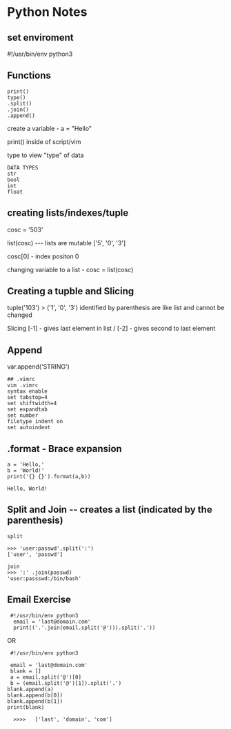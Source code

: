 # Python Notes 

## set enviroment  
#!/usr/bin/env python3 

## Functions
```
print()
type()
.split()
.join()
.append()
```

create a variable - a = "Hello"

print() inside of script/vim

type to view "type" of data
```
DATA TYPES
str 
bool 
int 
float 
```

## creating lists/indexes/tuple

cosc = '503'

list(cosc)  --- lists are mutable ['5', '0', '3']

cosc[0]  - index positon 0

changing variable to a list - cosc = list(cosc)

## Creating a tupble and Slicing 
tuple('103') > ('1', '0', '3') identified by parenthesis are like list and cannot be changed

Slicing [-1] - gives last element in list / [-2] - gives second to last element

## Append
var.append('STRING')
```
## .vimrc
vim .vimrc
syntax enable
set tabstop=4
set shiftwidth=4
set expandtab
set number
filetype indent on 
set autoindent
```
## .format - Brace expansion
```
a = 'Hello,'
b = 'World!'
print('{} {}').format(a,b))

Hello, World!
```

## Split and Join -- creates a list (indicated by the parenthesis)
```
split

>>> 'user:passwd'.split(':')
['user', 'passwd']

join
>>> ':' .join(passwd)
'user:passswd:/bin/bash'
```

## Email Exercise
```
 #!/usr/bin/env python3 
  email = 'last@domain.com'
  print(('.'.join(email.split('@'))).split('.'))
```
OR
```
 #!/usr/bin/env python3
 
 email = 'last@domain.com'
 blank = []
 a = email.split('@')[0]
 b = (email.split('@')[1]).split('.')
blank.append(a)
blank.append(b[0])
blank.append(b[1]) 
print(blank)

  >>>>   ['last', 'domain', 'com']
```
